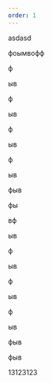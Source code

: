 ```yaml
---
order: 1
---
```


asdasd

фоымвофф

ф

ыв

ф

ыв

ф

ыв

ф

ыв

фыв

фы

вф

ыв

ф

ыв

ф

ыв

ф

ыв

фыв

фыв

13123123